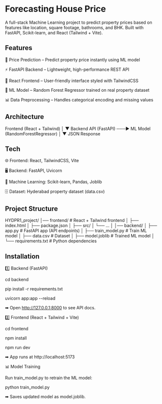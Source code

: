 
# Forecasting House Price


A full-stack Machine Learning project to predict property prices based on features like location, square footage, bathrooms, and BHK.
Built with FastAPI, Scikit-learn, and React (Tailwind + Vite).
## Features

🔮 Price Prediction – Predict property price instantly using ML model

⚡ FastAPI Backend – Lightweight, high-performance REST API

🎨 React Frontend – User-friendly interface styled with TailwindCSS

🤖 ML Model – Random Forest Regressor trained on real property dataset

📊 Data Preprocessing – Handles categorical encoding and missing values
## Architecture

Frontend (React + Tailwind)
        │
        ▼
Backend API (FastAPI) ───▶ ML Model (RandomForestRegressor)
        │
        ▼
     JSON Response

## Tech 

🌐 Frontend: React, TailwindCSS, Vite

🖥️ Backend: FastAPI, Uvicorn

🤖 Machine Learning: Scikit-learn, Pandas, Joblib

🗄️ Dataset: Hyderabad property dataset (data.csv)
## Project Structure

HYDPR1_project/
│── frontend/               # React + Tailwind frontend
│   ├── index.html
│   ├── package.json
│   ├── src/
│   └── ...
│
│── backend/
│   ├── app.py              # FastAPI app (API endpoints)
│   ├── train_model.py      # Train ML model
│   ├── data.csv            # Dataset
│   ├── model.joblib        # Trained ML model
│   └── requirements.txt    # Python dependencies

## Installation

1️⃣ Backend (FastAPI)

cd backend

pip install -r requirements.txt

uvicorn app:app --reload

➡ Open http://127.0.0.1:8000 to see API docs.

2️⃣ Frontend (React + Tailwind + Vite)

cd frontend

npm install

npm run dev

➡ App runs at http://localhost:5173

📊 Model Training

Run train_model.py to retrain the ML model:

python train_model.py

➡ Saves updated model as model.joblib.


